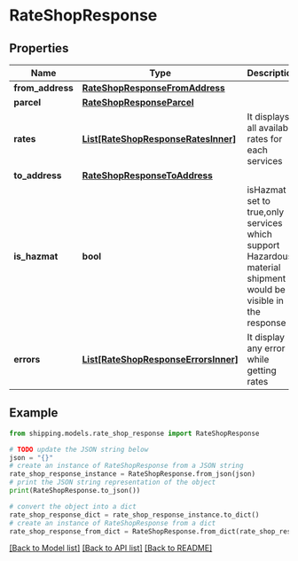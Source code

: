 # RateShopResponse


## Properties

Name | Type | Description | Notes
------------ | ------------- | ------------- | -------------
**from_address** | [**RateShopResponseFromAddress**](RateShopResponseFromAddress.md) |  | [optional] 
**parcel** | [**RateShopResponseParcel**](RateShopResponseParcel.md) |  | [optional] 
**rates** | [**List[RateShopResponseRatesInner]**](RateShopResponseRatesInner.md) | It displays all available rates for each services | [optional] 
**to_address** | [**RateShopResponseToAddress**](RateShopResponseToAddress.md) |  | [optional] 
**is_hazmat** | **bool** | isHazmat if set to true,only services which support Hazardous material shipment would be visible in the response | [optional] 
**errors** | [**List[RateShopResponseErrorsInner]**](RateShopResponseErrorsInner.md) | It display any error while getting rates | [optional] 

## Example

```python
from shipping.models.rate_shop_response import RateShopResponse

# TODO update the JSON string below
json = "{}"
# create an instance of RateShopResponse from a JSON string
rate_shop_response_instance = RateShopResponse.from_json(json)
# print the JSON string representation of the object
print(RateShopResponse.to_json())

# convert the object into a dict
rate_shop_response_dict = rate_shop_response_instance.to_dict()
# create an instance of RateShopResponse from a dict
rate_shop_response_from_dict = RateShopResponse.from_dict(rate_shop_response_dict)
```
[[Back to Model list]](../README.md#documentation-for-models) [[Back to API list]](../README.md#documentation-for-api-endpoints) [[Back to README]](../README.md)


